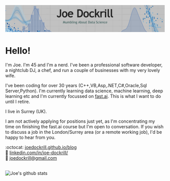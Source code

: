 ![Header image](web-header-wide.png)
# Hello!

I'm Joe. I'm 45 and I'm a nerd. I've been a professional software developer, a nightclub DJ, a chef, and run a couple of businesses with my very lovely wife.  

I've been coding for over 30 years (C++,VB,Asp,.NET,C#,Oracle,Sql Server,Python). I'm currently learning data science, machine learning, deep learning etc and I'm currently focussed on [fast.ai](http://fast.ai). This is what I want to do until I retire. 

I live in Surrey (UK).

I am not actively applying for positions just yet, as I'm concentrating my time on finishing the fast.ai course but I'm open to conversation. If you wish to discuss a job in the London/Surrey area (or a remote working job), I'd be happy to hear from you. 

:octocat: [joedockrill.github.io/blog](http://joedockrill.github.io/blog) \
:link: [linkedin.com/in/joe-dockrill/](http://www.linkedin.com/in/joe-dockrill/) \
:email: <joedockrill@gmail.com>

\
![Joe's github stats](https://github-readme-stats.vercel.app/api?username=joedockrill&show_icons=true)

